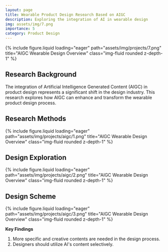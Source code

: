 ```yaml
---
layout: page
title: Wearable Product Design Research Based on AIGC
description: Exploring the integration of AI in wearable design
img: assets/img/7.png
importance: 5
category: Product Design
---
```


<div class="row">
    <div class="col-sm mt-3 mt-md-0">
        {% include figure.liquid loading="eager" path="assets/img/projects/7.png" title="AIGC Wearable Design Overview" class="img-fluid rounded z-depth-1" %}
    </div>
</div>

## Research Background

The integration of Artificial Intelligence Generated Content (AIGC) in product design represents a significant shift in the design industry. This research explores how AIGC can enhance and transform the wearable product design process.


## Research Methods
<div class="row">
    <div class="col-sm mt-3 mt-md-0">
        {% include figure.liquid loading="eager" path="assets/img/projects/aigc/1.png" title="AIGC Wearable Design Overview" class="img-fluid rounded z-depth-1" %}
    </div>
</div>


## Design Exploration

<div class="row">
    <div class="col-sm mt-3 mt-md-0">
        {% include figure.liquid loading="eager" path="assets/img/projects/aigc/2.png" title="AIGC Wearable Design Overview" class="img-fluid rounded z-depth-1" %}
    </div>
</div>


## Design Scheme

<div class="row">
    <div class="col-sm mt-3 mt-md-0">
        {% include figure.liquid loading="eager" path="assets/img/projects/aigc/3.png" title="AIGC Wearable Design Overview" class="img-fluid rounded z-depth-1" %}
    </div>
</div>

**Key Findings**
1. More specific and creative contents are needed in the design process.
2. Designers should utilize AI's content selectively.

<!-- ## Future Implications
- New workflows for product designers
- Enhanced personalization capabilities
- Evolving role of designers in AI era -->

<script src="/assets/js/smallImages.js"></script>
